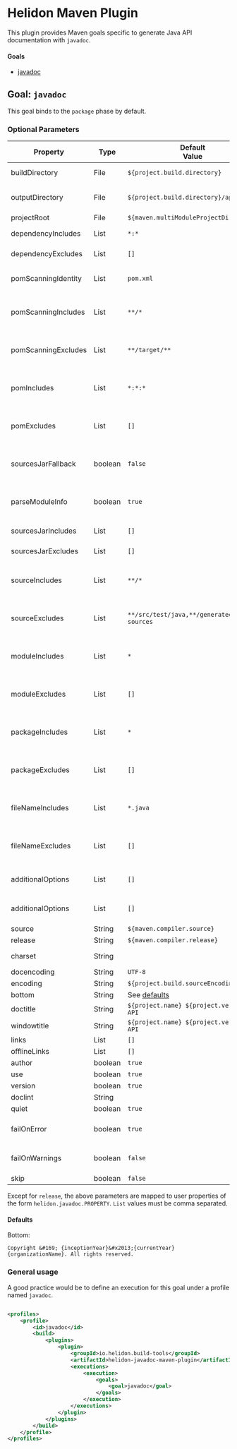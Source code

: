 # Helidon Maven Plugin

This plugin provides Maven goals specific to generate Java API documentation with `javadoc`.

#### Goals

* [javadoc](#goal-javadoc)

## Goal: `javadoc`

This goal binds to the `package` phase by default.

### Optional Parameters

| Property            | Type    | Default<br/>Value                            | Description                                                                                             |
|---------------------|---------|----------------------------------------------|---------------------------------------------------------------------------------------------------------|
| buildDirectory      | File    | `${project.build.directory}`                 | The project build output directory                                                                      |
| outputDirectory     | File    | `${project.build.directory}/apidocs`         | The destination directory where javadoc saves the generated files                                       |
| projectRoot         | File    | `${maven.multiModuleProjectDirectory}`       | The project root directory                                                                              |
| dependencyIncludes  | List    | `*:*`                                        | Project dependencies include patterns (`groupId:artifactId`)                                            |
| dependencyExcludes  | List    | `[]`                                         | Project dependencies exclude pattern (`groupId:artifactId`)                                             |
| pomScanningIdentity | List    | `pom.xml`                                    | List of relative paths that must exist for a directory to be resolved as a Maven module                 |
| pomScanningIncludes | List    | `**/*`                                       | List of glob expressions used as an include filter for directories that may contain pom.xml files       |
| pomScanningExcludes | List    | `**/target/**`                               | List of glob expressions used as an exclude filter for directories that may contain pom.xml files       |
| pomIncludes         | List    | `*:*:*`                                      | List of include filters (`groupId:artifactId:packaging` with wildcard support) of scanned pom.xml files |
| pomExcludes         | List    | `[]`                                         | List of exclude filters (`groupId:artifactId:packaging` with wildcard support) of scanned pom.xml files |
| sourcesJarFallback  | boolean | `false`                                      | Whether to fall back to {@code sources-jar} when unable to resolve dependency sources from workspace    |
| parseModuleInfo     | boolean | `true`                                       | Whether to resolve the module descriptor for sources by parsing {@code module-info.java}                |
| sourcesJarIncludes  | List    | `[]`                                         | Include patterns for unpacking sources-jar                                                              |
| sourcesJarExcludes  | List    | `[]`                                         | Exclude patterns for unpacking sources-jar                                                              |
| sourceIncludes      | List    | `**/*`                                       | Source directory include patterns. List of glob expressions used as an include filter                   |
| sourceExcludes      | List    | `**/src/test/java,**/generated-test-sources` | Source directory exclude patterns. List of glob expressions used as an exclude filter                   |
| moduleIncludes      | List    | `*`                                          | Java module include patterns.  List of Java module names to include, wildcards are supported            |
| moduleExcludes      | List    | `[]`                                         | Java module exclude patterns.  List of Java module names to exclude, wildcards are supported            |
| packageIncludes     | List    | `*`                                          | Java package include patterns.  List of Java package names to include, wildcards are supported          |
| packageExcludes     | List    | `[]`                                         | Java package exclude patterns.  List of Java package names to exclude, wildcards are supported          |
| fileNameIncludes    | List    | `*.java`                                     | File name include patterns. List of file names/patterns to include, wildcards are supported             |
| fileNameExcludes    | List    | `[]`                                         | File name exclude patterns. List of file names/patterns to exclude, wildcards are supported             |
| additionalOptions   | List    | `[]`                                         | Set additional options. You must take care of quoting and escaping                                      |
| additionalOptions   | List    | `[]`                                         | Set additional options. You must take care of quoting and escaping                                      |
| source              | String  | `${maven.compiler.source}`                   | See `javadoc --source`                                                                                  |
| release             | String  | `${maven.compiler.release}`                  | See `javadoc --release`                                                                                 |
| charset             | String  |                                              | See `javadoc -charset`, Defaults the value of `docencoding`                                             | 
| docencoding         | String  | `UTF-8`                                      | See `javadoc -docencoding`                                                                              |
| encoding            | String  | `${project.build.sourceEncoding}`            | See `javadoc -encoding`                                                                                 |
| bottom              | String  | See [defaults](#defaults)                    | See `javadoc -bottom`                                                                                   |
| doctitle            | String  | `${project.name} ${project.version} API`     | See `javadoc -doctitle`                                                                                 |
| windowtitle         | String  | `${project.name} ${project.version} API`     | See `javadoc -windowtitle`                                                                              |
| links               | List    | `[]`                                         | See `javadoc --link`                                                                                    |
| offlineLinks        | List    | `[]`                                         | See `javadoc --linkoffline`                                                                             |
| author              | boolean | `true`                                       | See `javadoc -author`                                                                                   |
| use                 | boolean | `true`                                       | See `javadoc -use`                                                                                      |
| version             | boolean | `true`                                       | See `javadoc -version`                                                                                  |
| doclint             | String  |                                              | See `javadoc -Xdoclint`                                                                                 |
| quiet               | boolean | `true`                                       | See `javadoc -quiet`                                                                                    |
| failOnError         | boolean | `true`                                       | Specifies if the build will fail if there are errors during javadoc execution or not                    |
| failOnWarnings      | boolean | `false`                                      | Specifies if the build will fail if there are warnings during javadoc execution or not                  |
| skip                | boolean | `false`                                      | Skip this goal execution                                                                                |

Except for `release`, the above parameters are mapped to user properties of the form `helidon.javadoc.PROPERTY`.
`List` values must be comma separated.

#### Defaults

Bottom:
```
Copyright &#169; {inceptionYear}&#x2013;{currentYear} {organizationName}. All rights reserved.
```

### General usage

A good practice would be to define an execution for this goal under a profile
named `javadoc`.

```xml

<profiles>
    <profile>
        <id>javadoc</id>
        <build>
            <plugins>
                <plugin>
                    <groupId>io.helidon.build-tools</groupId>
                    <artifactId>helidon-javadoc-maven-plugin</artifactId>
                    <executions>
                        <execution>
                            <goals>
                                <goal>javadoc</goal>
                            </goals>
                        </execution>
                    </executions>
                </plugin>
            </plugins>
        </build>
    </profile>
</profiles>
```

